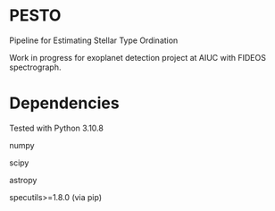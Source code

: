 # PESTO
Pipeline for Estimating Stellar Type Ordination

Work in progress for exoplanet detection project at AIUC with FIDEOS spectrograph.
# Dependencies
Tested with Python 3.10.8

numpy

scipy

astropy

specutils>=1.8.0 (via pip)